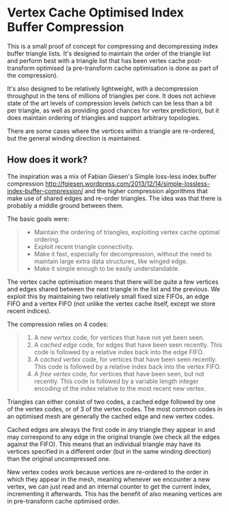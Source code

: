 # Vertex Cache Optimised Index Buffer Compression

This is a small proof of concept for compressing and decompressing index buffer triangle lists. It's designed to maintain the order of the triangle list and perform best with a triangle list that has been vertex cache post-transform optimised (a pre-transform cache optimisation is done as part of the compression).

It's also designed to be relatively lightweight, with a decompression throughput in the tens of millions of triangles per core.  It does not achieve state of the art levels of compression levels (which can be less than a bit per triangle, as well as providing good chances for vertex prediction), but it does maintain ordering of triangles and support arbitrary topologies. 

There are some cases where the vertices within a triangle are re-ordered, but the general winding direction is maintained.

## How does it work?

The inspiration was a mix of Fabian Giesen's Simple loss-less index buffer compression http://fgiesen.wordpress.com/2013/12/14/simple-lossless-index-buffer-compression/ and
the higher compression algorithms that make use of shared edges and re-order triangles. The idea was that there is probably a middle ground between them.

The basic goals were:
>* Maintain the ordering of triangles, exploiting vertex cache optimal ordering.
>* Exploit recent triangle connectivity.
>* Make it fast, especially for decompression, without the need to maintain large extra data structures, like winged edge.
>* Make it simple enough to be easily understandable. 

The vertex cache optimisation means that there will be quite a few vertices and edges shared between the next triangle in the list and the previous. We exploit this by maintaining two relatively small fixed size FIFOs, an edge FIFO and a vertex FIFO (not unlike the vertex cache itself, except we store recent indices).

The compression relies on 4 codes: 
>1. A _new vertex_ code, for vertices that have not yet been seen. 
>2. A _cached edge_ code, for edges that have been seen recently. This code is followed by a relative index back into the edge FIFO.
>3. A _cached vertex_ code, for vertices that have been seen recently. This code is followed by a relative index back into the vertex FIFO.
>4. A _free vertex_ code, for vertices that have been seen, but not recently. This code is followed by a variable length integer encoding of the index relative to the most recent new vertex.

Triangles can either consist of two codes, a cached edge followed by one of the vertex codes, or of 3 of the vertex codes. The most common codes in an optimised mesh are generally the cached edge and new vertex codes.

Cached edges are always the first code in any triangle they appear in and may correspond to any edge in the original triangle (we check all the edges against the FIFO). This means that an individual triangle may have its vertices specified in a different order (but in the same winding direction) than the original uncompressed one.

New vertex codes work because vertices are re-ordered to the order in which they appear in the mesh, meaning whenever we encounter a new vertex, we can just read and an internal counter to get
the current index, incrementing it afterwards. This has the benefit of also meaning vertices are in pre-transform cache optimised order.

